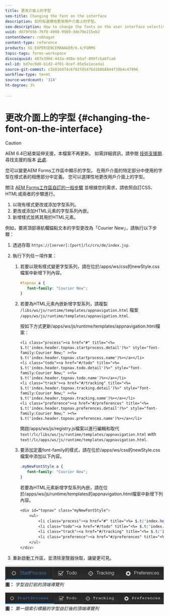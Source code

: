 ```yaml
---
title: 更改介面上的字型
seo-title: Changing the font on the interface
description: 如何有選擇地更改用戶介面上的字型。
seo-description: How to change the fonts on the user interface selectively.
uuid: d079f656-76f8-4908-9989-dde79e215eb2
contentOwner: robhagat
content-type: reference
products: SG_EXPERIENCEMANAGER/6.4/FORMS
topic-tags: forms-workspace
discoiquuid: 487e3966-443a-408e-b5af-899fcba6fca6
exl-id: bd7ec9d6-b1d2-4f01-8cef-05e5e1eceda1
source-git-commit: c5b816d74c6f02f85476d16868844f39b4c47996
workflow-type: tm+mt
source-wordcount: '314'
ht-degree: 3%

---
```


# 更改介面上的字型 {#changing-the-font-on-the-interface}

>[!CAUTION]
>
>AEM 6.4已結束延伸支援，本檔案不再更新。 如需詳細資訊，請參閱 [技術支援期](https://helpx.adobe.com//tw/support/programs/eol-matrix.html). 尋找支援的版本 [此處](https://experienceleague.adobe.com/docs/).

您可以變更AEM Forms工作區中顯示的字型。 在用戶介面的特定部分中使用的字型在樣式表的相應部分中定義。 您可以選擇性地更改用戶介面上的字型。

關注 [AEM Forms工作區自訂的一般步驟](/help/forms/using/generic-steps-html-workspace-customization.md) 並根據您的需求，請依照自訂CSS、HTML或兩者的步驟進行。

1. 以現有樣式更改或添加字型系列。
1. 更改或添加HTML元素的字型系列內嵌。
1. 新增樣式並將其用於HTML元素。

例如，要將頂部導航欄錨點文本的字型更改為「Courier New」，請執行以下步驟：

1. 透過存取 `https://[server]:[port]/lc/crx/de/index.jsp`.
1. 執行下列任一項作業：

   1. 若要以現有樣式變更字型系列，請在位於/apps/ws/css的newStyle.css檔案中新增下列內容。

      ```css
      #topnav a {
         font-family: "Courier New";
      }
      ```

   1. 若要為HTML元素內嵌新增字型系列，請複製 `/libs/ws/js/runtime/templates/appnavigation.html` 檔案 `/apps/ws/js/runtime/templates/appnavigation.html`.

      按如下方式更新/apps/ws/js/runtime/templates/appnavigation.html檔案：

      ```
      <li class="process"><a href="#" title="<%= $.t('index.header.topnav.startprocess.detail')%>" style="font-family:Courier New;" ><%= $.t('index.header.topnav.startprocess.name')%></a></li>
      <li class="todo"><a href="#/todo" title="<%= $.t('index.header.topnav.todo.detail')%>" style="font-family:Courier New;" ><%= $.t('index.header.topnav.todo.name')%></a></li>
      <li class="track"><a href="#/tracking" title="<%= $.t('index.header.topnav.tracking.detail')%>" style="font-family:Courier New;" ><%= $.t('index.header.topnav.tracking.name')%></a></li>
      <li class="preference"><a href="#/preferences" title="<%= $.t('index.header.topnav.preferences.detail')%>" style="font-family:Courier New;" ><%= $.t('index.header.topnav.preferences.name')%></a></li>
      ```

      開啟/apps/ws/js/registry.js檔案以進行編輯和取代 `text!/lc/libs/ws/js/runtime/templates/appnavigation.html` with `text!/lc/apps/ws/js/runtime/templates/appnavigation.html`.

   1. 要添加定義font-family的樣式，請在位於/apps/ws/css的newStyle.css檔案中添加以下內容。

      ```css
      .myNewFontStyle a {
         font-family: "Courier New";
      }
      ```

      若要為HTML元素新增字型系列內嵌，請在位於/apps/ws/js/runtime/templates的appnavigation.html檔案中新增下列內容。

      ```css
      <div id="topnav" class="myNewFontStyle">
          <ul>
              <li class="process"><a href="#" title="<%= $.t('index.header.topnav.startprocess.detail')%>" ><%= $.t('index.header.topnav.startprocess.name')%></a></li>
              <li class="todo"><a href="#/todo" title="<%= $.t('index.header.topnav.todo.detail')%>"><%= $.t('index.header.topnav.todo.name')%></a></li>
              <li class="track"><a href="#/tracking" title="<%= $.t('index.header.topnav.tracking.detail')%>" ><%= $.t('index.header.topnav.tracking.name')%></a></li>
              <li class="preference"><a href="#/preferences" title="<%= $.t('index.header.topnav.preferences.detail')%>" ><%= $.t('index.header.topnav.preferences.name')%></a></li>
          </ul>
      </div>
      ```

1. 重新啟動工作區，並清除瀏覽器快取，讓變更可見。

![change_font_before](assets/change_font_before.png)
**圖：** *字型自訂前的頂端導覽列*

![change_font_after](assets/change_font_after.png)
**圖：** *第一個索引標籤的字型自訂後的頂端導覽列*
